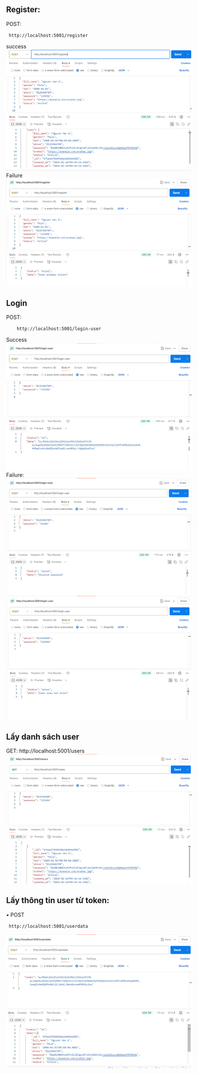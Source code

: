 ## Register:
POST:		
```
 http://localhost:5001/register
 ```
success 
![alt text](image.png)
Failure
 ![alt text](image-1.png)

## Login
POST:	
```
	http://localhost:5001/login-user
```
Success
 ![alt text](image-2.png)
Failure:
 ![alt text](image-3.png)
 ![alt text](image-4.png)
 
## Lấy danh sách user
GET:		 http://localhost:5001/users
![alt text](image-5.png)
 
## Lấy thông tin user từ token:
•  POST 
```
 http://localhost:5001/userdata 
```
 ![alt text](image-6.png)
